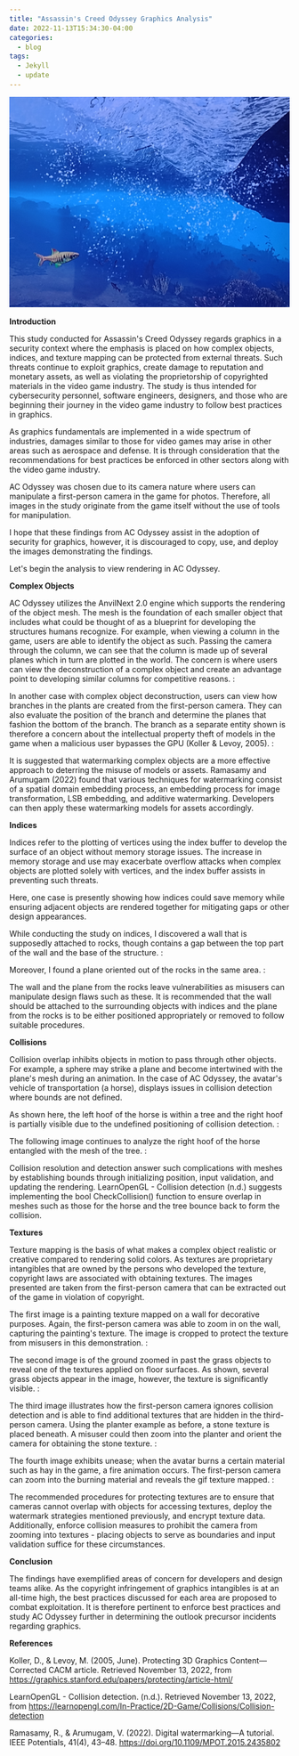 ```yaml
---
title: "Assassin's Creed Odyssey Graphics Analysis"
date: 2022-11-13T15:34:30-04:00
categories:
  - blog
tags:
  - Jekyll
  - update
---
```


![Fish](https://github.com/ClaraKellermannBryant/Graduate-ePortfolio-Main/blob/master/assets/images/IMG_20220615_144653847.jpg)

**Introduction**

This study conducted for Assassin's Creed Odyssey regards graphics in a security context where the emphasis is placed on how complex objects, indices, and texture mapping can be protected from external threats. Such threats continue to exploit graphics, create damage to reputation and monetary assets, as well as violating the proprietorship of copyrighted materials in the video game industry. The study is thus intended for cybersecurity personnel, software engineers, designers, and those who are beginning their journey in the video game industry to follow best practices in graphics. 

As graphics fundamentals are implemented in a wide spectrum of industries, damages similar to those for video games may arise in other areas such as aerospace and defense. It is through consideration that the recommendations for best practices be enforced in other sectors along with the video game industry. 

 AC Odyssey was chosen due to its camera nature where users can manipulate a first-person camera in the game for photos. Therefore, all images in the study originate from the game itself without the use of tools for manipulation. 

I hope that these findings from AC Odyssey assist in the adoption of security for graphics, however, it is discouraged to copy, use, and deploy the images demonstrating the findings. 

Let's begin the analysis to view rendering in AC Odyssey.





**Complex Objects**

AC Odyssey utilizes the AnvilNext 2.0 engine which supports the rendering of the object mesh. The mesh is the foundation of each smaller object that includes what could be thought of as a blueprint for developing the structures humans recognize. For example, when viewing a column in the game, users are able to identify the object as such. Passing the camera through the column, we can see that the column is made up of several planes which in turn are plotted in the world. The concern is where users can view the deconstruction of a complex object and create an advantage point to developing similar columns for competitive reasons. :


In another case with complex object deconstruction, users can view how branches in the plants are created from the first-person camera. They can also evaluate the position of the branch and determine the planes that fashion the bottom of the branch. The branch as a separate entity shown is therefore a concern about the intellectual property theft of models in the game when a  malicious user bypasses the GPU (Koller & Levoy, 2005). :



It is suggested that watermarking complex objects are a more effective approach to deterring the misuse of models or assets. Ramasamy and Arumugam (2022) found that various techniques for watermarking consist of a spatial domain embedding process, an embedding process for image transformation, LSB embedding, and additive watermarking. Developers can then apply these watermarking models for assets accordingly. 






**Indices**

Indices refer to the plotting of vertices using the index buffer to develop the surface of an object without memory storage issues. The increase in memory storage and use may exacerbate overflow attacks when complex objects are plotted solely with vertices, and the index buffer assists in preventing such threats. 

Here, one case is presently showing how indices could save memory while ensuring adjacent objects are rendered together for mitigating gaps or other design appearances.

While conducting the study on indices, I discovered a wall that is supposedly attached to rocks, though contains a gap between the top part of the wall and the base of the structure. :


Moreover, I found a plane oriented out of the rocks in the same area. :


The wall and the plane from the rocks leave vulnerabilities as misusers can manipulate design flaws such as these. It is recommended that the wall should be attached to the surrounding objects with indices and the plane from the rocks is to be either positioned appropriately or removed to follow suitable procedures.






**Collisions**

Collision overlap inhibits objects in motion to pass through other objects. For example, a sphere may strike a plane and become intertwined with the plane's mesh during an animation. In the case of AC Odyssey, the avatar's vehicle of transportation (a horse), displays issues in collision detection where bounds are not defined. 

As shown here, the left hoof of the horse is within a tree and the right hoof is partially visible due to the undefined positioning of collision detection. :


The following image continues to analyze the right hoof of the horse entangled with the mesh of the tree. :



Collision resolution and detection answer such complications with meshes by establishing bounds through initializing position, input validation, and updating the rendering.  LearnOpenGL - Collision detection (n.d.) suggests implementing the bool CheckCollision() function to ensure overlap in meshes such as those for the horse and the tree bounce back to form the collision. 






**Textures**

Texture mapping is the basis of what makes a complex object realistic or creative compared to rendering solid colors. As textures are proprietary intangibles that are owned by the persons who developed the texture, copyright laws are associated with obtaining textures. 
The images presented are taken from the first-person camera that can be extracted out of the game in violation of copyright. 

The first image is a painting texture mapped on a wall for decorative purposes. Again, the first-person camera was able to zoom in on the wall, capturing the painting's texture. The image is cropped to protect the texture from misusers in this demonstration. :


The second image is of the ground zoomed in past the grass objects to reveal one of the textures applied on floor surfaces. As shown, several grass objects appear in the image, however, the texture is significantly visible. :


The third image illustrates how the first-person camera ignores collision detection and is able to find additional textures that are hidden in the third-person camera. Using the planter example as before, a stone texture is placed beneath. A misuser could then zoom into the planter and orient the camera for obtaining the stone texture. :


The fourth image exhibits unease; when the avatar burns a certain material such as hay in the game, a fire animation occurs. The first-person camera can zoom into the burning material and reveals the gif texture mapped. :



The recommended procedures for protecting textures are to ensure that cameras cannot overlap with objects for accessing textures, deploy the watermark strategies mentioned previously, and encrypt texture data. Additionally, enforce collision measures to prohibit the camera from zooming into textures - placing objects to serve as boundaries and input validation suffice for these circumstances.







**Conclusion**

The findings have exemplified areas of concern for developers and design teams alike. As the copyright infringement of graphics intangibles is at an all-time high, the best practices discussed for each area are proposed to combat exploitation. It is therefore pertinent to enforce best practices and study AC Odyssey further in determining the outlook precursor incidents regarding graphics.





                                      
**References**        
                                               
                                                                                  
Koller, D., & Levoy, M. (2005, June). Protecting 3D Graphics Content—Corrected CACM article. Retrieved November 13, 2022, from https://graphics.stanford.edu/papers/protecting/article-html/

LearnOpenGL - Collision detection. (n.d.). Retrieved November 13, 2022, from https://learnopengl.com/In-Practice/2D-Game/Collisions/Collision-detection

Ramasamy, R., & Arumugam, V. (2022). Digital watermarking—A tutorial. IEEE Potentials, 41(4), 43–48. https://doi.org/10.1109/MPOT.2015.2435802

